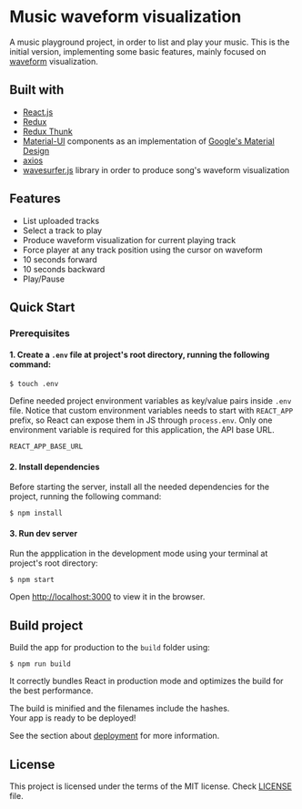 # Music waveform visualization

A music playground project, in order to list and play your music. This is the initial version, implementing some basic features, mainly focused on [waveform](https://en.wikipedia.org/wiki/Waveform#:~:text=In%20electronics%2C%20acoustics%2C%20and%20related,of%20any%20displacement%20in%20time.) visualization.

## Built with

- [React.js](https://reactjs.org/)
- [Redux](https://redux.js.org/)
- [Redux Thunk](https://github.com/reduxjs/redux-thunk)
- [Material-UI](https://material-ui.com/) components as an implementation of [Google's Material Design](https://material.io/design)
- [axios](https://github.com/axios/axios)
- [wavesurfer.js](https://wavesurfer-js.org/) library in order to produce song's waveform visualization

## Features
- List uploaded tracks
- Select a track to play
- Produce waveform visualization for current playing track
- Force player at any track position using the cursor on waveform
- 10 seconds forward
- 10 seconds backward
- Play/Pause


## Quick Start

### Prerequisites

#### 1. Create a `.env` file at project's root directory, running the following command:

```console
$ touch .env
```
Define needed project environment variables as key/value pairs inside `.env` file. Notice that custom environment variables needs to start with ```REACT_APP``` prefix, so React can expose them in JS through ```process.env```.
Only one environment variable is required for this application, the API base URL.

`REACT_APP_BASE_URL`

#### 2. Install dependencies

Before starting the server, install all the needed dependencies for the project, running the following command:

```console
$ npm install
```

#### 3. Run dev server

Run the appplication in the development mode using your terminal at project's root directory:

```console
$ npm start
```

Open [http://localhost:3000](http://localhost:3000) to view it in the browser.

## Build project

Build the app for production to the `build` folder using:

```console
$ npm run build
```

It correctly bundles React in production mode and optimizes the build for the best performance.

The build is minified and the filenames include the hashes.\
Your app is ready to be deployed!

See the section about [deployment](https://facebook.github.io/create-react-app/docs/deployment) for more information.

## License

This project is licensed under the terms of the MIT license. Check [LICENSE](LICENSE) file.
